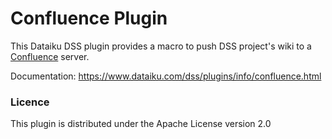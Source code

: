 # Confluence Plugin

This Dataiku DSS plugin provides a macro to push DSS project's wiki to a [Confluence](https://www.atlassian.com/software/confluence) server.

Documentation: https://www.dataiku.com/dss/plugins/info/confluence.html

### Licence
This plugin is distributed under the Apache License version 2.0
